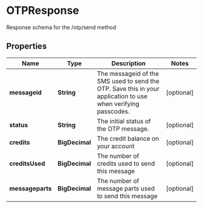 

# OTPResponse

Response schema for the /otp/send method

## Properties

| Name | Type | Description | Notes |
|------------ | ------------- | ------------- | -------------|
|**messageid** | **String** | The messageid of the SMS used to send the OTP. Save this in your application to use when verifying passcodes. |  [optional] |
|**status** | **String** | The initial status of the OTP message. |  [optional] |
|**credits** | **BigDecimal** | The credit balance on your account |  [optional] |
|**creditsUsed** | **BigDecimal** | The number of credits used to send this message |  [optional] |
|**messageparts** | **BigDecimal** | The number of message parts used to send this message |  [optional] |



